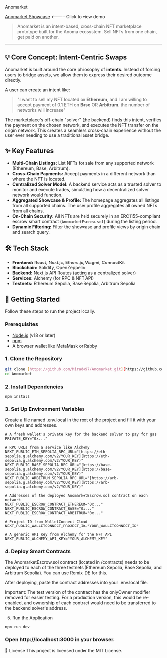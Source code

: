 
  Anomarket 

[Anomarket Showcase](https://youtu.be/duVZXlhkumQ) <---- Click to view demo

> Anomarket is an intent-based, cross-chain NFT marketplace prototype built for the Anoma ecosystem. Sell NFTs from one chain, get paid on another.

---

## 💡 Core Concept: Intent-Centric Swaps

Anomarket is built around the core philosophy of **intents**. Instead of forcing users to bridge assets, we allow them to express their desired outcome directly.

A user can create an intent like:
> "I want to sell my NFT located on **Ethereum**, and I am willing to accept payment of 0.1 ETH on **Base** OR **Arbitrum**. the number of networks will increase"

The marketplace's off-chain "solver" (the backend) finds this intent, verifies the payment on the chosen network, and executes the NFT transfer on the origin network. This creates a seamless cross-chain experience without the user ever needing to use a traditional asset bridge.

## ✨ Key Features

* **Multi-Chain Listings:** List NFTs for sale from any supported network (Ethereum, Base, Arbitrum).
* **Cross-Chain Payments:** Accept payments in a different network than where the NFT is located.
* **Centralized Solver Model:** A backend service acts as a trusted solver to monitor and execute trades, simulating how a decentralized solver network would function.
* **Aggregated Showcase & Profile:** The homepage aggregates all listings from all supported chains. The user profile aggregates all owned NFTs from all chains.
* **On-Chain Security:** All NFTs are held securely in an ERC1155-compliant escrow smart contract (`AnomarketEscrow.sol`) during the listing period.
* **Dynamic Filtering:** Filter the showcase and profile views by origin chain and search query.

## 🛠️ Tech Stack

* **Frontend:** React, Next.js, Ethers.js, Wagmi, ConnectKit
* **Blockchain:** Solidity, OpenZeppelin
* **Backend:** Next.js API Routes (acting as a centralized solver)
* **Services:** Alchemy (for RPC & NFT API)
* **Testnets:** Ethereum Sepolia, Base Sepolia, Arbitrum Sepolia

## 🚀 Getting Started

Follow these steps to run the project locally.

### Prerequisites

* [Node.js](https://nodejs.org/en/) (v18 or later)
* [npm](https://www.npmjs.com/)
* A browser wallet like MetaMask or Rabby

### 1. Clone the Repository

```bash
git clone [https://github.com/Mirado97/Anomarket.git](https://github.com/Mirado97/Anomarket.git)
cd Anomarket
```
### 2. Install Dependencies
```
npm install
```

### 3. Set Up Environment Variables
Create a file named .env.local in the root of the project and fill it with your own keys and addresses.

```
# A fresh wallet's private key for the backend solver to pay for gas
PRIVATE_KEY="0x..."

# RPC URLs from a service like Alchemy
NEXT_PUBLIC_ETH_SEPOLIA_RPC_URL="[https://eth-sepolia.g.alchemy.com/v2/YOUR_KEY](https://eth-sepolia.g.alchemy.com/v2/YOUR_KEY)"
NEXT_PUBLIC_BASE_SEPOLIA_RPC_URL="[https://base-sepolia.g.alchemy.com/v2/YOUR_KEY](https://base-sepolia.g.alchemy.com/v2/YOUR_KEY)"
NEXT_PUBLIC_ARBITRUM_SEPOLIA_RPC_URL="[https://arb-sepolia.g.alchemy.com/v2/YOUR_KEY](https://arb-sepolia.g.alchemy.com/v2/YOUR_KEY)"

# Addresses of the deployed AnomarketEscrow.sol contract on each network
NEXT_PUBLIC_ESCROW_CONTRACT_ETHEREUM="0x..."
NEXT_PUBLIC_ESCROW_CONTRACT_BASE="0x..."
NEXT_PUBLIC_ESCROW_CONTRACT_ARBITRUM="0x..."

# Project ID from WalletConnect Cloud
NEXT_PUBLIC_WALLETCONNECT_PROJECT_ID="YOUR_WALLETCONNECT_ID"

# A generic API Key from Alchemy for the NFT API
NEXT_PUBLIC_ALCHEMY_API_KEY="YOUR_ALCHEMY_KEY"
```

### 4. Deploy Smart Contracts
The AnomarketEscrow.sol contract (located in /contracts) needs to be deployed to each of the three testnets (Ethereum Sepolia, Base Sepolia, and Arbitrum Sepolia). You can use Remix IDE for this.

After deploying, paste the contract addresses into your .env.local file.

Important: The test version of the contract has the onlyOwner modifier removed for easier testing. For a production version, this would be re-enabled, and ownership of each contract would need to be transferred to the backend solver's address.

5. Run the Application

```
npm run dev
```
### Open http://localhost:3000 in your browser.

📄 License
This project is licensed under the MIT License.
